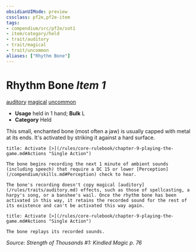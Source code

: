 ```yaml
---
obsidianUIMode: preview
cssclass: pf2e,pf2e-item
tags:
- compendium/src/pf2e/sot1
- item/category/held
- trait/auditory
- trait/magical
- trait/uncommon
aliases: ["Rhythm Bone"]
---
```

# Rhythm Bone *Item 1*  
[auditory](/rules/traits/auditory.md)  [magical](/rules/traits/magical.md)  [uncommon](/rules/traits/uncommon.md)  

- **Usage** held in 1 hand; **Bulk** L
- **Category** Held

This small, enchanted bone (most often a jaw) is usually capped with metal at its ends. It's activated by striking it against a hard surface.

```ad-embed-ability
title: Activate [>](/rules/core-rulebook/chapter-9-playing-the-game.md#Actions "Single Action")

The bone begins recording the next 1 minute of ambient sounds (including speech) that require a DC 15 or lower [Perception](/compendium/skills.md#Perception) check to hear.

The bone's recording doesn't copy magical [auditory](/rules/traits/auditory.md) effects, such as those of spellcasting, a harpy's song, or a banshee's wail. Once the rhythm bone has been activated in this way, it retains the recorded sound for the rest of its existence and can't be activated this way again.
```

```ad-embed-ability
title: Activate [>](/rules/core-rulebook/chapter-9-playing-the-game.md#Actions "Single Action")

The bone replays its recorded sounds.
```

*Source: Strength of Thousands #1: Kindled Magic p. 76*